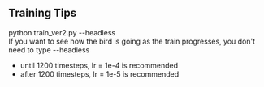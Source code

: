
## Training Tips
python train_ver2.py --headless  
If you want to see how the bird is going as the train progresses, you don't need to type --headless  
- until 1200 timesteps, lr = 1e-4 is recommended
- after 1200 timesteps, lr = 1e-5 is recommended
